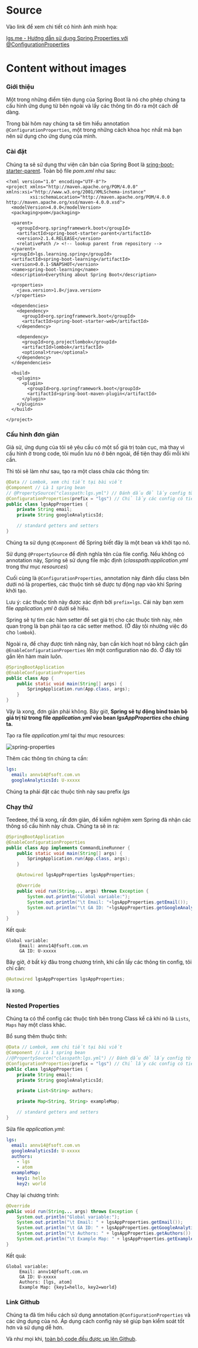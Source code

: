 # Source
Vào link để xem chi tiết có hình ảnh minh họa: 

[lgs.me - Hướng dẫn sử dụng Spring Properties với @ConfigurationProperties](https://lgs.me/huong-dan-su-dung-spring-properties-voi-configuration-properties-lgs1556418741178)

# Content without images
### Giới thiệu

Một trong những điểm tiện dụng của Spring Boot là nó cho phép chúng ta cấu hình ứng dụng từ bên ngoài và lấy các thông tin đó ra một cách dễ dàng.

Trong bài hôm nay chúng ta sẽ tìm hiểu annotation `@ConfigurationProperties`, một trong những cách khoa học nhất mà bạn nên sử dụng cho ứng dụng của mình.

### Cài đặt

Chúng ta sẽ sử dụng thư viện căn bản của Spring Boot là [sring-boot-starter-parent](https://search.maven.org/search?q=a:spring-boot-starter-parent%20AND%20g:org.springframework.boot). Toàn bộ file _pom.xml_ như sau:

```
<?xml version="1.0" encoding="UTF-8"?>
<project xmlns="http://maven.apache.org/POM/4.0.0" xmlns:xsi="http://www.w3.org/2001/XMLSchema-instance"
         xsi:schemaLocation="http://maven.apache.org/POM/4.0.0 http://maven.apache.org/xsd/maven-4.0.0.xsd">
  <modelVersion>4.0.0</modelVersion>
  <packaging>pom</packaging>

  <parent>
    <groupId>org.springframework.boot</groupId>
    <artifactId>spring-boot-starter-parent</artifactId>
    <version>2.1.4.RELEASE</version>
    <relativePath /> <!-- lookup parent from repository -->
  </parent>
  <groupId>lgs.learning.spring</groupId>
  <artifactId>spring-boot-learning</artifactId>
  <version>0.0.1-SNAPSHOT</version>
  <name>spring-boot-learning</name>
  <description>Everything about Spring Boot</description>

  <properties>
    <java.version>1.8</java.version>
  </properties>

  <dependencies>
    <dependency>
      <groupId>org.springframework.boot</groupId>
      <artifactId>spring-boot-starter-web</artifactId>
    </dependency>

    <dependency>
      <groupId>org.projectlombok</groupId>
      <artifactId>lombok</artifactId>
      <optional>true</optional>
    </dependency>
  </dependencies>

  <build>
    <plugins>
      <plugin>
        <groupId>org.springframework.boot</groupId>
        <artifactId>spring-boot-maven-plugin</artifactId>
      </plugin>
    </plugins>
  </build>

</project>

```

### Cấu hình đơn giản

Giả sử, ứng dụng của tôi sẽ yêu cầu có một số giá trị toàn cục, mà thay vì cấu hình ở trong code, tôi muốn lưu nó ở bên ngoài, để tiện thay đổi mỗi khi cần.

Thì tôi sẽ làm như sau, tạo ra một class chứa các thông tin:

```java
@Data // Lombok, xem chi tiết tại bài viết
@Component // Là 1 spring bean
// @PropertySource("classpath:lgs.yml") // Đánh dấu để lấy config từ trong file lgs.yml
@ConfigurationProperties(prefix = "lgs") // Chỉ lấy các config có tiền tố là "lgs"
public class lgsAppProperties {
    private String email;
    private String googleAnalyticsId;

    // standard getters and setters
}
```

Chúng ta sử dụng `@Component` để Spring biết đây là một bean và khởi tạo nó.

Sử dụng `@PropertySource` để định nghĩa tên của file config. Nếu không có annotation này, Spring sẽ sử dụng file mặc định (_classpath:application.yml_ trong thư mục _resources_)

Cuối cùng là `@ConfigurationProperties`, annotation này đánh dấu class bên dưới nó là properties, các thuộc tính sẽ được tự động nạp vào khi Spring khởi tạo.

Lưu ý: các thuộc tính này được xác định bởi `prefix=lgs`. Cái này bạn xem file _application.yml_ ở dưới sẽ hiểu.

Spring sẽ tự tìm các hàm setter để set giá trị cho các thuộc tính này, nên quan trọng là bạn phải tạo ra các setter method. (Ở đây tôi nhường việc đó cho `lombok`).

Ngoài ra, để chạy được tính năng này, bạn cần kích hoạt nó bằng cách gắn `@EnableConfigurationProperties` lên một configuration nào đó. Ở đây tôi gắn lên hàm main luôn.

```java
@SpringBootApplication
@EnableConfigurationProperties
public class App {
    public static void main(String[] args) {
        SpringApplication.run(App.class, args);
    }
}
```

Vậy là xong, đơn giản phải không. Bây giờ, **Spring sẽ tự động bind toàn bộ giá trị từ trong file _application.yml_ vào bean _lgsAppProperties_ cho chúng ta.**

Tạo ra file _application.yml_ tại thư mục resources:

![spring-properties](../../images/lgs1556418741178/2.jpg)

Thêm các thông tin chúng ta cần:

```yml
lgs:
  email: annv14@fsoft.com.vn
  googleAnalyticsId: U-xxxxx
```

Chúng ta phải đặt các thuộc tính này sau prefix _lgs_

### Chạy thử

Teedeee, thế là xong, rất đơn giản, để kiểm nghiệm xem Spring đã nhận các thông số cấu hình này chưa. Chúng ta sẽ in ra:

```java
@SpringBootApplication
@EnableConfigurationProperties
public class App implements CommandLineRunner {
    public static void main(String[] args) {
        SpringApplication.run(App.class, args);
    }

    @Autowired lgsAppProperties lgsAppProperties;

    @Override
    public void run(String... args) throws Exception {
        System.out.println("Global variable:");
        System.out.println("\t Email: "+lgsAppProperties.getEmail());
        System.out.println("\t GA ID: "+lgsAppProperties.getGoogleAnalyticsId());
    }
}
```

Kết quả:

```
Global variable:
	 Email: annv14@fsoft.com.vn
	 GA ID: U-xxxxx
```

Bây giờ, ở bất kỳ đâu trong chương trình, khi cần lấy các thông tin config, tôi chỉ cần:

```java
@Autowired lgsAppProperties lgsAppProperties;
```

là xong.

### Nested Properties

Chúng ta có thể config các thuộc tính bên trong Class kể cả khi nó là `Lists`, `Maps` hay một class khác.

Bổ sung thêm thuộc tính:

```java
@Data // Lombok, xem chi tiết tại bài viết
@Component // Là 1 spring bean
//@PropertySource("classpath:lgs.yml") // Đánh dấu để lấy config từ trong file lgs.yml
@ConfigurationProperties(prefix = "lgs") // Chỉ lấy các config có tiền tố là "lgs"
public class lgsAppProperties {
    private String email;
    private String googleAnalyticsId;

    private List<String> authors;

    private Map<String, String> exampleMap;

    // standard getters and setters
}
```

Sửa file _application.yml_:

```yml
lgs:
  email: annv14@fsoft.com.vn
  googleAnalyticsId: U-xxxxx
  authors:
    - lgs
    - atom
  exampleMap:
    key1: hello
    key2: world
```

Chạy lại chương trình:

```java
@Override
public void run(String... args) throws Exception {
    System.out.println("Global variable:");
    System.out.println("\t Email: " + lgsAppProperties.getEmail());
    System.out.println("\t GA ID: " + lgsAppProperties.getGoogleAnalyticsId());
    System.out.println("\t Authors: " + lgsAppProperties.getAuthors());
    System.out.println("\t Example Map: " + lgsAppProperties.getExampleMap());
}
```

Kết quả:

```
Global variable:
	 Email: annv14@fsoft.com.vn
	 GA ID: U-xxxxx
	 Authors: [lgs, atom]
	 Example Map: {key1=hello, key2=world}
```


### Link Github

Chúng ta đã tìm hiểu cách sử dụng annotation `@ConfigurationProperties` và các ứng dụng của nó. Áp dụng cách config này sẽ giúp bạn kiểm soát tốt hơn và sử dụng dễ hơn.

Và như mọi khi, [toàn bộ code đều được up lên Github][link-github].

[link-github]: /spring-boot-learning